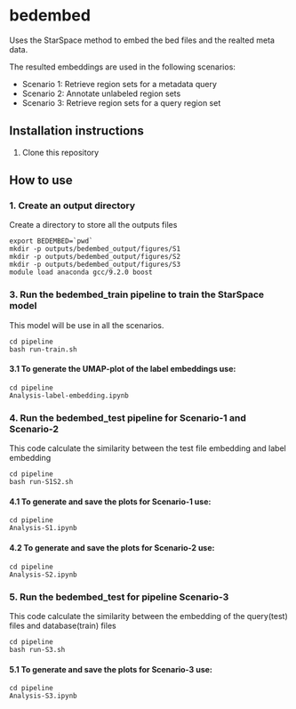 # bedembed

Uses the StarSpace method to embed the bed files and the realted meta data.

The resulted embeddings are used in the following scenarios:

* Scenario 1: Retrieve region sets for a metadata query
* Scenario 2: Annotate unlabeled region sets
* Scenario 3: Retrieve region sets for a query region set



## Installation instructions

1. Clone this repository

## How to use

### 1. Create an output directory

Create a directory to store all the outputs files 

```
export BEDEMBED=`pwd`
mkdir -p outputs/bedembed_output/figures/S1
mkdir -p outputs/bedembed_output/figures/S2
mkdir -p outputs/bedembed_output/figures/S3
module load anaconda gcc/9.2.0 boost
```

### 3. Run the bedembed_train pipeline to train the StarSpace model

This model will be use in all the scenarios. 

```
cd pipeline
bash run-train.sh

```

#### 3.1 To generate the UMAP-plot of the label embeddings use:
```
cd pipeline
Analysis-label-embedding.ipynb
```


### 4. Run the bedembed_test pipeline for Scenario-1 and Scenario-2

This code calculate the similarity between the test file embedding and label embedding 
```
cd pipeline
bash run-S1S2.sh

```

#### 4.1 To generate and save the plots for Scenario-1 use:
```
cd pipeline
Analysis-S1.ipynb
```

#### 4.2 To generate and save the plots for Scenario-2 use:
```
cd pipeline
Analysis-S2.ipynb
```


### 5. Run the bedembed_test for pipeline Scenario-3

This code calculate the similarity between the embedding of the query(test) files and database(train) files

```
cd pipeline
bash run-S3.sh

```
#### 5.1 To generate and save the plots for Scenario-3 use:
```
cd pipeline
Analysis-S3.ipynb
```







